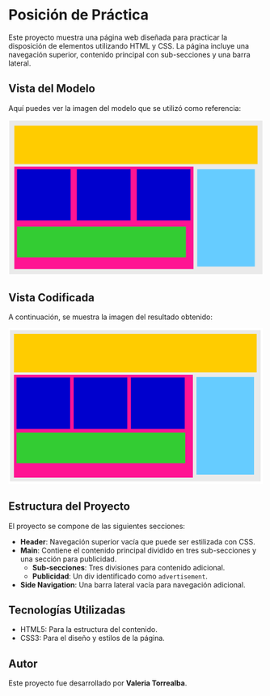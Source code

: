 # Posición de Práctica

Este proyecto muestra una página web diseñada para practicar la disposición de elementos utilizando HTML y CSS. La página incluye una navegación superior, contenido principal con sub-secciones y una barra lateral.

## Vista del Modelo

Aquí puedes ver la imagen del modelo que se utilizó como referencia:

![Modelo](assets/screenshot/modelo.png)

## Vista Codificada

A continuación, se muestra la imagen del resultado obtenido:

![Resultado Codificado](assets/screenshot/nuevosBloques.PNG)

## Estructura del Proyecto

El proyecto se compone de las siguientes secciones:

- **Header**: Navegación superior vacía que puede ser estilizada con CSS.
- **Main**: Contiene el contenido principal dividido en tres sub-secciones y una sección para publicidad.
  - **Sub-secciones**: Tres divisiones para contenido adicional.
  - **Publicidad**: Un div identificado como `advertisement`.
- **Side Navigation**: Una barra lateral vacía para navegación adicional.

## Tecnologías Utilizadas
- HTML5: Para la estructura del contenido.
- CSS3: Para el diseño y estilos de la página.

## Autor

Este proyecto fue desarrollado por **Valeria Torrealba**.